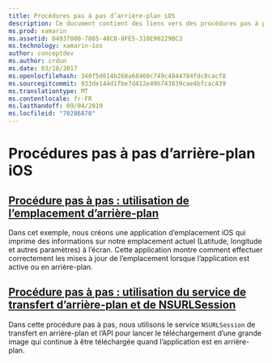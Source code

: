 ```yaml
---
title: Procédures pas à pas d’arrière-plan iOS
description: Ce document contient des liens vers des procédures pas à pas qui montrent comment utiliser les informations d’emplacement dans une application en arrière-plan et comment utiliser le service de transfert en arrière-plan et passer.
ms.prod: xamarin
ms.assetid: D4937080-7865-48C0-8FE5-310E90229BC3
ms.technology: xamarin-ios
author: conceptdev
ms.author: crdun
ms.date: 03/18/2017
ms.openlocfilehash: 340f5d614b268a68460c749c4844784fdc8cacf8
ms.sourcegitcommit: 933de144d1fbe7d412e49b743839cae4bfcac439
ms.translationtype: MT
ms.contentlocale: fr-FR
ms.lasthandoff: 09/04/2019
ms.locfileid: "70286870"
---
```

# <a name="ios-backgrounding-walkthroughs"></a>Procédures pas à pas d’arrière-plan iOS

## <a name="walkthrough---using-background-locationiosapp-fundamentalsbackgroundingios-backgrounding-walkthroughslocation-walkthroughmd"></a>[Procédure pas à pas : utilisation de l’emplacement d’arrière-plan](~/ios/app-fundamentals/backgrounding/ios-backgrounding-walkthroughs/location-walkthrough.md)

Dans cet exemple, nous créons une application d’emplacement iOS qui imprime des informations sur notre emplacement actuel (Latitude, longitude et autres paramètres) à l’écran. Cette application montre comment effectuer correctement les mises à jour de l’emplacement lorsque l’application est active ou en arrière-plan.

## <a name="walkthrough---using-background-transfer-service-and-nsurlsessioniosapp-fundamentalsbackgroundingios-backgrounding-walkthroughsbackground-transfer-walkthroughmd"></a>[Procédure pas à pas : utilisation du service de transfert d’arrière-plan et de NSURLSession](~/ios/app-fundamentals/backgrounding/ios-backgrounding-walkthroughs/background-transfer-walkthrough.md)

Dans cette procédure pas à pas, nous utilisons le service `NSURLSession` de transfert en arrière-plan et l’API pour lancer le téléchargement d’une grande image qui continue à être téléchargée quand l’application est en arrière-plan.
